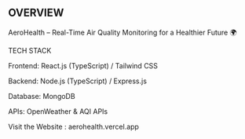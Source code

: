
## OVERVIEW 

 AeroHealth – Real-Time Air Quality Monitoring for a Healthier Future 🌍

TECH STACK

Frontend: React.js (TypeScript) / Tailwind CSS

Backend: Node.js (TypeScript) / Express.js

Database: MongoDB

APIs: OpenWeather & AQI APIs

Visit the Website : 
aerohealth.vercel.app

